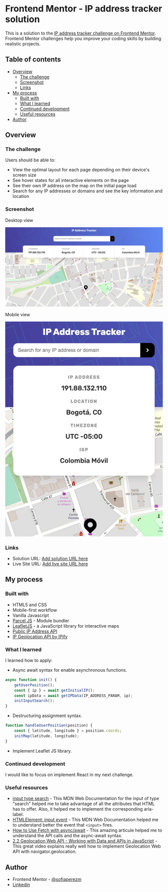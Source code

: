 # Frontend Mentor - IP address tracker solution

This is a solution to the [IP address tracker challenge on Frontend Mentor](https://www.frontendmentor.io/challenges/ip-address-tracker-I8-0yYAH0). Frontend Mentor challenges help you improve your coding skills by building realistic projects. 

## Table of contents

- [Overview](#overview)
  - [The challenge](#the-challenge)
  - [Screenshot](#screenshot)
  - [Links](#links)
- [My process](#my-process)
  - [Built with](#built-with)
  - [What I learned](#what-i-learned)
  - [Continued development](#continued-development)
  - [Useful resources](#useful-resources)
- [Author](#author)

## Overview

### The challenge

Users should be able to:

- View the optimal layout for each page depending on their device's screen size
- See hover states for all interactive elements on the page
- See their own IP address on the map on the initial page load
- Search for any IP addresses or domains and see the key information and location

### Screenshot

Desktop view

![Desktop view](images/desktop-screenshot.jpeg)

Mobile view

![Mobile view](images/mobile-screenshot.jpeg)

### Links

- Solution URL: [Add solution URL here](https://your-solution-url.com)
- Live Site URL: [Add live site URL here](https://sofiaperezm.github.io/ip-address-tracker-master/)

## My process

### Built with

- HTML5 and CSS
- Mobile-first workflow
- Vanilla Javascript
- [Parcel JS](https://parceljs.org/) - Module bundler
- [LeafletJS](https://leafletjs.com/) - a JavaScript library
for interactive maps
- [Public IP Address API](https://www.ipify.org/)
- [IP Geolocation API by IPify](https://geo.ipify.org/)

### What I learned

I learned how to apply: 

- Async await syntax for enable asynchronous functions.
```js
async function init() {
    getUserPosition();
    const { ip } = await getInitialIP();
    const ipData = await getIPData(IP_ADDRESS_PARAM, ip);
    initInputSearch();
}
```

- Destructuring assignment syntax.
```js
function handleUserPosition(position) {
    const { latitude, longitude } = position.coords;
    initMap(latitude, longitude);
}
```

- Implement Leaflet JS library.


### Continued development

I would like to focus on implement React in my next challenge.  

### Useful resources

- [input type search](https://developer.mozilla.org/en-US/docs/Web/HTML/Element/input/search) - This MDN Web Documentation for the input of type "search" helped me to take advantage of all the attributes that HTML has to offer. Also, it helped me to implement the corresponding aria-label.
- [HTMLElement: input event](https://developer.mozilla.org/en-US/docs/Web/API/HTMLElement/input_event) - This MDN Web Documentation helped me to understand better the event that `<input>` fires.
- [How to Use Fetch with async/await](https://dmitripavlutin.com/javascript-fetch-async-await/) - This amazing articule helped me to understand the API calls and the async-await syntax.
- [2.2 Geolocation Web API - Working with Data and APIs in JavaScript](https://www.youtube.com/watch?v=3ls013DBcww&ab_channel=TheCodingTrain) - This great video explains really well how to implement Geolocation Web API with navigator.geolocation. 

## Author

- Frontend Mentor - [@sofiaperezm](https://www.frontendmentor.io/profile/sofiaperezm)
- [Linkedin](https://www.linkedin.com/in/sofiaperezmantilla/)
